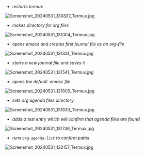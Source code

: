 * *restarts termux*

![Screenshot_20240531_130827_Termux.jpg](https://github.com/billwear/billwear.github.io/assets/18288776/b96b5b22-c2a6-44ab-bca9-e5e3f0ed7224)

* *makes directory for org files*

![Screenshot_20240531_131004_Termux.jpg](https://github.com/billwear/billwear.github.io/assets/18288776/f296088d-ccd5-4857-83fb-1a1d19da3f5c)

* *opens emacs and creates first journal file as an org-file*

![Screenshot_20240531_131331_Termux.jpg](https://github.com/billwear/billwear.github.io/assets/18288776/b55f46d1-8f3a-44fb-9728-e97324ceb1c1)

* *starts a new journal file and saves it*

![Screenshot_20240531_131541_Termux.jpg](https://github.com/billwear/billwear.github.io/assets/18288776/d51bad0c-6872-40d4-b844-46cab4348a4e)

* *opens the default .emacs file*

![Screenshot_20240531_131605_Termux.jpg](https://github.com/billwear/billwear.github.io/assets/18288776/a7457cd2-af08-4b1b-a1f3-e5f7723645e0)

* *sets org agenda files directory*

![Screenshot_20240531_131633_Termux.jpg](https://github.com/billwear/billwear.github.io/assets/18288776/36afd6f5-970b-43aa-bcaa-1dfce9a5e639)

* *adds a test entry which will confirm that agenda files are found*

![Screenshot_20240531_131746_Termux.jpg](https://github.com/billwear/billwear.github.io/assets/18288776/69462ce6-a789-441b-8d2f-9d06dc842c92)

* *runs `org-agenda-list` to confirm paths*

![Screenshot_20240531_132157_Termux.jpg](https://github.com/billwear/billwear.github.io/assets/18288776/a64e2685-7775-4b09-b3a9-520d67731ffd)


